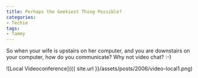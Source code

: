 ```yaml
---
title: Perhaps the Geekiest Thing Possible?
categories:
- Techie
tags:
- Tammy
---
```


So when your wife is upstairs on her computer, and you are downstairs on your computer, how do you communicate? Why not video chat? :-)


![Local Videoconference]({{ site.url }}/assets/posts/2006/video-local1.png)
